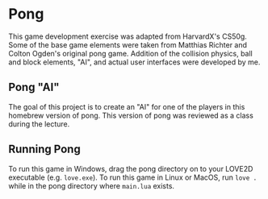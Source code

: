 # Pong

This game development exercise was adapted from HarvardX's CS50g. Some of the base game elements were taken from Matthias Richter and Colton Ogden's original pong game. Addition of the collision physics, ball and block elements, "AI", and actual user interfaces were developed by me.

## Pong "AI"

The goal of this project is to create an "AI" for one of the players in this homebrew version of pong. This version of pong was reviewed as a class during the lecture.

## Running Pong

To run this game in Windows, drag the pong directory on to your LOVE2D executable (e.g. `love.exe`). To run this game in Linux or MacOS, run `love .` while in the pong directory where `main.lua` exists.
